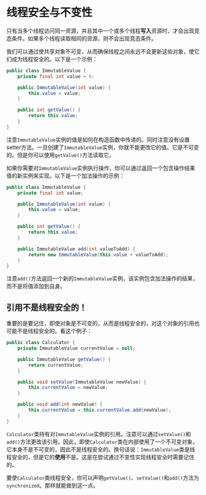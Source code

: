 # 线程安全与不变性

只有当多个线程访问同一资源，并且其中一个或多个线程**写入**资源时，才会出现竞态条件。如果多个线程读取相同的资源，则不会出现竞态条件。

我们可以通过使共享对象不可变，从而确保线程之间永远不会更新这些对象，使它们成为线程安全的。以下是一个示例：

```java
public class ImmutableValue {
    private final int value = 0;

    public ImmutableValue(int value) {
        this.value = value;
    }

    public int getValue() {
        return this.value;
    }
}
```

注意`ImmutableValue`实例的值是如何在构造函数中传递的。同时注意没有设置setter方法。一旦创建了`ImmutableValue`实例，你就不能更改它的值。它是不可变的。但是你可以使用`getValue()`方法读取它。

如果你需要对`ImmutableValue`实例执行操作，你可以通过返回一个包含操作结果值的新实例来实现。以下是一个加法操作的示例：

```java
public class ImmutableValue {
    private final int value;

    public ImmutableValue(int value) {
        this.value = value;
    }

    public int getValue() {
        return this.value;
    }

    public ImmutableValue add(int valueToAdd) {
        return new ImmutableValue(this.value + valueToAdd);
    }
}
```

注意`add()`方法返回一个新的`ImmutableValue`实例，该实例包含加法操作的结果，而不是将值添加到自身。

## 引用不是线程安全的！

重要的是要记住，即使对象是不可变的，从而是线程安全的，对这个对象的引用也可能不是线程安全的。看这个例子：

```java
public class Calculator {
    private ImmutableValue currentValue = null;

    public ImmutableValue getValue() {
        return currentValue;
    }

    public void setValue(ImmutableValue newValue) {
        this.currentValue = newValue;
    }

    public void add(int newValue) {
        this.currentValue = this.currentValue.add(newValue);
    }
}
```

`Calculator`类持有对`ImmutableValue`实例的引用。注意可以通过`setValue()`和`add()`方法更改该引用。因此，即使`Calculator`类在内部使用了一个不可变对象，它本身不是不可变的，因此不是线程安全的。换句话说：`ImmutableValue`类是线程安全的，但是它的**使用**不是。这是在尝试通过不变性实现线程安全时需要记住的。

要使`Calculator`类线程安全，你可以声明`getValue()`、`setValue()`和`add()`方法为`synchronized`。那样就能做到这一点。


